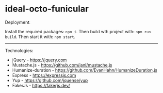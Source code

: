 # ideal-octo-funicular

Deployment:

Install the required packages: `npm i`.
Then build wth project with: `npm run build`.
Then start it with: `npm start`.

---

Technologies:

- jQuery - https://jquery.com
- Mustache.js - https://github.com/janl/mustache.js
- Humanize-duration - https://github.com/EvanHahn/HumanizeDuration.js
- Express - https://expressjs.com
- Yup - https://github.com/jquense/yup
- FakerJs - https://fakerjs.dev/
